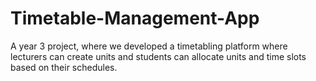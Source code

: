 # Timetable-Management-App
A year 3 project, where we developed a timetabling platform where lecturers can create units and students can allocate units and time slots based on their schedules.

